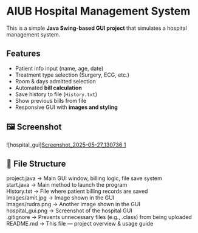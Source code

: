# AIUB Hospital Management System

This is a simple **Java Swing-based GUI project** that simulates a hospital management system.

##  Features
- Patient info input (name, age, date)
- Treatment type selection (Surgery, ECG, etc.)
- Room & days admitted selection
- Automated **bill calculation**
- Save history to file (`History.txt`)
- Show previous bills from file
- Responsive GUI with **images and styling**

## 🖼 Screenshot
![hospital_gui][Screenshot_2025-05-27_130736 1](https://github.com/user-attachments/assets/d5b14e8e-4038-451a-a6cc-f3f6f63970f3)


## 📁 File Structure
project.java       → Main GUI window, billing logic, file save system  
start.java         → Main method to launch the program  
History.txt        → File where patient billing records are saved  
Images/amit.jpg    → Image shown in the GUI  
Images/rudra.png   → Another image shown in the GUI  
hospital_gui.png   → Screenshot of the hospital GUI  
.gitignore         → Prevents unnecessary files (e.g., .class) from being uploaded  
README.md          → This file — project overview & usage guide  


